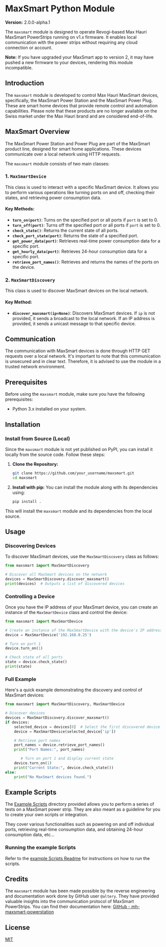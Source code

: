 # MaxSmart Python Module

**Version:** 2.0.0-alpha.1

The `maxsmart` module is designed to operate Revogi-based Max Hauri MaxSmart PowerStrips running on v1.x firmware. It enables local communication with the power strips without requiring any cloud connection or account.

**Note:** If you have upgraded your MaxSmart app to version 2, it may have pushed a new firmware to your devices, rendering this module incompatible.

## Introduction

The `maxsmart` module is developed to control Max Hauri MaxSmart devices, specifically, the MaxSmart Power Station and the MaxSmart Power Plug. These are smart home devices that provide remote control and automation capabilities. Please note that these products are no longer available on the Swiss market under the Max Hauri brand and are considered end-of-life.

## MaxSmart Overview

The MaxSmart Power Station and Power Plug are part of the MaxSmart product line, designed for smart home applications. These devices communicate over a local network using HTTP requests.

The `maxsmart` module consists of two main classes:

### 1. `MaxSmartDevice`

This class is used to interact with a specific MaxSmart device. It allows you to perform various operations like turning ports on and off, checking their states, and retrieving power consumption data.

#### Key Methods:

- **`turn_on(port)`**: Turns on the specified port or all ports if `port` is set to 0.
- **`turn_off(port)`**: Turns off the specified port or all ports if `port` is set to 0.
- **`check_state()`**: Returns the current state of all ports.
- **`check_port_state(port)`**: Returns the state of a specified port.
- **`get_power_data(port)`**: Retrieves real-time power consumption data for a specific port.
- **`get_hourly_data(port)`**: Retrieves 24-hour consumption data for a specific port.
- **`retrieve_port_names()`**: Retrieves and returns the names of the ports on the device.

### 2. `MaxSmartDiscovery`

This class is used to discover MaxSmart devices on the local network.

#### Key Method:

- **`discover_maxsmart(ip=None)`**: Discovers MaxSmart devices. If `ip` is not provided, it sends a broadcast to the local network. If an IP address is provided, it sends a unicast message to that specific device.

## Communication

The communication with MaxSmart devices is done through HTTP GET requests over a local network. It's important to note that this communication is unsecured and in clear text. Therefore, it is advised to use the module in a trusted network environment.

## Prerequisites

Before using the `maxsmart` module, make sure you have the following prerequisites:

- Python 3.x installed on your system.

## Installation

### Install from Source (Local)

Since the `maxsmart` module is not yet published on PyPI, you can install it locally from the source code. Follow these steps:

1. **Clone the Repository:**

   ```bash
   git clone https://github.com/your_username/maxsmart.git
   cd maxsmart
   ```

2. **Install with pip:**
   You can install the module along with its dependencies using:
   ```bash
   pip install .
   ```

This will install the `maxsmart` module and its dependencies from the local source.

## Usage

### Discovering Devices

To discover MaxSmart devices, use the `MaxSmartDiscovery` class as follows:

```python
from maxsmart import MaxSmartDiscovery

# Discover all MaxSmart devices on the network
devices = MaxSmartDiscovery.discover_maxsmart()
print(devices)  # Outputs a list of discovered devices
```

### Controlling a Device

Once you have the IP address of your MaxSmart device, you can create an instance of the `MaxSmartDevice` class and control the device:

```python
from maxsmart import MaxSmartDevice

# Create an instance of the MaxSmartDevice with the device's IP address
device = MaxSmartDevice('192.168.0.25')

# Turn on port 1
device.turn_on(1)

# Check state of all ports
state = device.check_state()
print(state)
```

### Full Example

Here's a quick example demonstrating the discovery and control of MaxSmart devices:

```python
from maxsmart import MaxSmartDiscovery, MaxSmartDevice

# Discover devices
devices = MaxSmartDiscovery.discover_maxsmart()
if devices:
    selected_device = devices[0]  # Select the first discovered device
    device = MaxSmartDevice(selected_device['ip'])

    # Retrieve port names
    port_names = device.retrieve_port_names()
    print("Port Names:", port_names)

       # Turn on port 1 and display current state
    device.turn_on(1)
    print("Current State:", device.check_state())
else:
    print("No MaxSmart devices found.")
```

## Example Scripts

The [Example Scripts](example_scripts/) directory provided allows you to perform a series of tests on a MaxSmart power strip. They are also meant as a guideline for you to create your own scripts or integration.

They cover various functionalities such as powering on and off individual ports, retrieving real-time consumption data, and obtaining 24-hour consumption data, etc...

### Running the example Scripts

Refer to the [example Scripts Readme](example_scripts/README.md) for instructions on how to run the scripts.

## Credits

The `maxsmart` module has been made possible by the reverse engineering and documentation work done by GitHub user `@altery`. They have provided valuable insights into the communication protocol of MaxSmart PowerStrips. You can find their documentation here: [GitHub - mh-maxsmart-powerstation](https://github.com/altery/mh-maxsmart-powerstation)

## License

[MIT](LICENSE)
